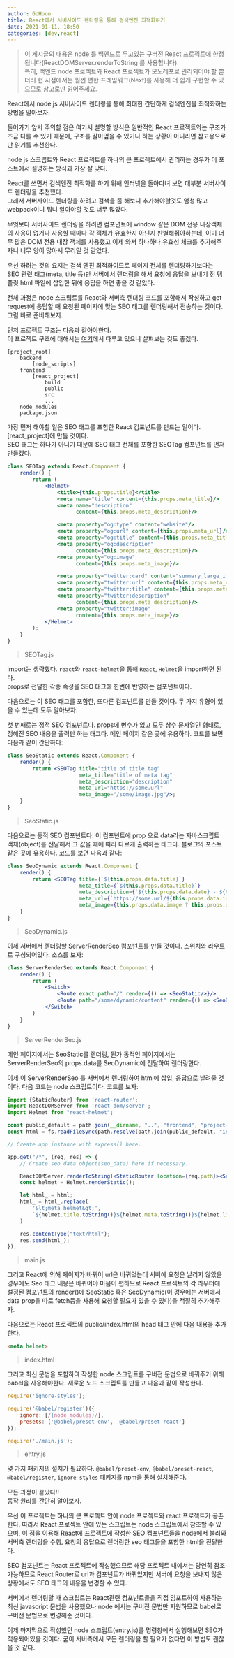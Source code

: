 ```yaml
---
author: GoHoon
title: React에서 서버사이드 렌더링을 통해 검색엔진 최적화하기
date: 2021-01-11, 18:50
categories: [dev,react]
---
```

> 이 게시글의 내용은 node 를 백엔드로 두고있는 구버전 React 프로젝트에 한정됩니다(ReactDOMServer.renderToString 를 사용합니다).  
> 특히, 백엔드 node 프로젝트와 React 프로젝트가 모노레포로 관리되어야 할 뿐더러 
> 현 시점에서는 훨씬 편한 프레임워크(Next)를 사용해 더 쉽게 구현할 수 있으므로 참고로만 읽어주세요.

React에서 node js 서버사이드 렌더링을 통해 최대한 간단하게 검색엔진을 최적화하는 방법을 알아보자.   
<!-- Excerpt -->

들어가기 앞서 주의할 점은 여기서 설명할 방식은 일반적인 React 프로젝트와는 구조가 조금 다를 수 있기 때문에, 구조를 갈아엎을 수 있거나 하는 상황이 아니라면 참고용으로만 읽기를 추천한다.   

node js 스크립트와 React 프로젝트를 하나의 큰 프로젝트에서 관리하는 경우가 이 포스트에서 설명하는 방식과 가장 잘 맞다.   

React를 쓰면서 검색엔진 최적화를 하기 위해 인터넷을 돌아다녀 보면 대부분 서버사이드 렌더링을 추천했다.   
그래서 서버사이드 렌더링을 하려고 검색을 좀 해보니 추가해야할것도 엄청 많고 webpack이니 뭐니 알아야할 것도 너무 많았다.

무엇보다 서버사이드 렌더링을 하려면 컴포넌트에 window 같은 DOM 전용 내장객체의 사용이 없거나 사용할 때마다 각 객체가 유효한지 아닌지 판별해줘야하는데,
이미 너무 많은 DOM 전용 내장 객체를 사용했고 이제 와서 하나하나 유효성 체크를 추가해주자니 너무 양이 많아서 무리일 것 같았다.   

우선 하려는 것의 요지는 검색 엔진 최적화이므로 페이지 전체를 렌더링하기보다는 SEO 관련 태그(meta, title 등)만 서버에서 렌더링을 해서
요청에 응답을 보내기 전 템플릿 html 파일에 삽입한 뒤에 응답을 하면 좋을 것 같았다.   

전체 과정은 node 스크립트를 React와 서버측 렌더링 코드를 포함해서 작성하고 get request에 응답할 때 요청된 페이지에 맞는 SEO 태그를
렌더링해서 전송하는 것이다. 그럼 바로 준비해보자.   

먼저 프로젝트 구조는 다음과 같아야한다.  
이 프로젝트 구조에 대해서는 [여기](/posts/retrieve/2021-01-08-manage-different-react-projects-in-one-project "여러 React 프로젝트를 하나로 관리해보자")에서 다루고 있으니 살펴보는 것도 좋겠다.
```text
[project_root]
    backend
        [node_scripts]
    frontend
        [react_project]
            build
            public
            src
            ...
    node_modules
    package.json
```

가장 먼저 해야할 일은 SEO 태그를 포함한 React 컴포넌트를 만드는 일이다. [react_project]에 만들 것이다.   
SEO 태그는 하나가 아니기 때문에 SEO 태그 전체를 포함한 SEOTag 컴포넌트를 먼저 만들겠다.
```jsx
class SEOTag extends React.Component {
    render() {
        return (
            <Helmet>
                <title>{this.props.title}</title>
                <meta name="title" content={this.props.meta_title}/>
                <meta name="description"
                      content={this.props.meta_description}/>

                <meta property="og:type" content="website"/>
                <meta property="og:url" content={this.props.meta_url}/>
                <meta property="og:title" content={this.props.meta_title}/>
                <meta property="og:description"
                      content={this.props.meta_description}/>
                <meta property="og:image"
                      content={this.props.meta_image}/>

                <meta property="twitter:card" content="summary_large_image"/>
                <meta property="twitter:url" content={this.props.meta_url}/>
                <meta property="twitter:title" content={this.props.meta_title}/>
                <meta property="twitter:description"
                      content={this.props.meta_description}/>
                <meta property="twitter:image"
                      content={this.props.meta_image}/>
            </Helmet>
        );
    }
}
```
> SEOTag.js

import는 생략했다. `react`와 `react-helmet`을 통해 `React`, `Helmet`을 import하면 된다.   
props로 전달한 각종 속성을 SEO 태그에 한번에 반영하는 컴포넌트이다.   

다음으로는 이 SEO 태그를 포함한, 또다른 컴포넌트를 만들 것이다. 두 가지 유형이 있을 수 있는데 모두 알아보자.   

첫 번째로는 정적 SEO 컴포넌트다. props에 변수가 없고 모두 상수 문자열인 형태로, 정해진 SEO 내용을 출력만 하는 태그다. 메인 페이지 같은 곳에 유용하다. 코드를 보면 다음과 같이 간단하다:
```jsx
class SeoStatic extends React.Component {
    render() {
        return <SEOTag title="title of title tag" 
                       meta_title="title of meta tag"
                       meta_description="description"
                       meta_url="https://some.url"
                       meta_image="/some/image.jpg"/>;
    }
}
```
> SeoStatic.js

다음으로는 동적 SEO 컴포넌트다. 이 컴포넌트에 prop 으로 data라는 자바스크립트 객체(object)를 전달해서 그 값을 때에 따라 다르게 출력하는 태그다. 블로그의 포스트 같은 곳에 유용하다. 코드를 보면 다음과 같다:
```jsx
class SeoDynamic extends React.Component {
    render() {
        return <SEOTag title={`${this.props.data.title}`}
                       meta_title={`${this.props.data.title}`}
                       meta_description={`${this.props.data.date} - ${this.props.data.description}`}
                       meta_url={`https://some.url/${this.props.data.id}`}
                       meta_image={this.props.data.image ? this.props.data.image : "/default/image.jpg"}/>
    }
}
```
> SeoDynamic.js
  
이제 서버에서 렌더링할 ServerRenderSeo 컴포넌트를 만들 것이다. 스위치와 라우트로 구성되어있다. 소스를 보자:
```jsx
class ServerRenderSeo extends React.Component {
    render() {
        return (
            <Switch>
                <Route exact path="/" render={() => <SeoStatic/>}/>
                <Route path="/some/dynamic/content" render={() => <SeoDynamic data={this.props.data}/>}/>
            </Switch>
        )
    }
}
```
> ServerRenderSeo.js

메인 페이지에서는 SeoStatic를 렌더링, 뭔가 동적인 페이지에서는 ServerRenderSeo의 props.data를 SeoDynamic에 전달하여 렌더링한다.   

이제 이 ServerRenderSeo 를 서버에서 렌더링하여 html에 삽입, 응답으로 날려줄 것이다. 다음 코드는 node 스크립트이다. 코드를 보자:
```jsx
import {StaticRouter} from 'react-router';
import ReactDOMServer from 'react-dom/server';
import Helmet from "react-helmet";

const public_default = path.join(__dirname, "..", "frontend", "project-name", "build");
const html = fs.readFileSync(path.resolve(path.join(public_default, "index.html")), 'utf8');

// Create app instance with express() here.

app.get("/*", (req, res) => {
    // Create seo data object(seo_data) here if necessary.

    ReactDOMServer.renderToString(<StaticRouter location={req.path}><ServerRenderSeo data={seo_data}/></StaticRouter>);
    const helmet = Helmet.renderStatic();

    let html_ = html;
    html_ = html_.replace(
        '&lt;meta helmet&gt;',
        `${helmet.title.toString()}${helmet.meta.toString()}${helmet.link.toString()}`
    )

    res.contentType("text/html");
    res.send(html_);
});
```
> main.js

그리고 React에 의해 페이지가 바뀌어 url은 바뀌었는데 서버에 요청은 날리지 않았을 경우에도 Seo 태그 내용은 바뀌어야 마음이 편하므로
React 프로젝트의 각 라우터에 설정된 컴포넌트의 render()에 SeoStatic 혹은 SeoDynamic(이 경우에는 서버에서 data prop을 따로 fetch등을 사용해 요청할 필요가 있을 수 있다)을 적절히 추가해주자.

다음으로는 React 프로젝트의 public/index.html의 head 태그 안에 다음 내용을 추가한다.
```html
<meta helmet>
```
> index.html

그리고 최신 문법을 포함하여 작성한 node 스크립트를 구버전 문법으로 바꿔주기 위해 babel을 사용해야한다. 새로운 노드 스크립트를 만들고 다음과 같이 작성한다.
```javascript
require('ignore-styles');

require('@babel/register')({
    ignore: [/(node_modules)/],
    presets: ['@babel/preset-env', '@babel/preset-react']
});

require('./main.js');
```
> entry.js

몇 가지 패키지의 설치가 필요하다. `@babel/preset-env`, `@babel/preset-react`, `@babel/register`, `ignore-styles` 패키지를 npm을 통해 설치해준다.

모든 과정이 끝났다!!   
동작 원리를 간단히 알아보자.   

우선 이 프로젝트는 하나의 큰 프로젝트 안에 node 프로젝트와 react 프로젝트가 공존한다. 따라서 React 프로젝트 안에 있는 스크립트는 node 스크립트에서 참조할 수 있으며,
이 점을 이용해 React에 프로젝트에 작성한 SEO 컴포넌트들을 node에서 불러와 서버측 렌더링을 수행, 요청의 응답으로 렌더링한 seo 태그들을 포함한 html을 전달한다.   

SEO 컴포넌트는 React 프로젝트에 작성했으므로 해당 프로젝트 내에서는 당연히 참조 가능하므로 React Router로 url과 컴포넌트가 바뀌었지만 서버에 요청을 보내지 않은 상황에서도
SEO 태그의 내용을 변경할 수 있다.   

서버에서 렌더링할 때 스크립트는 React관련 컴포넌트들을 직접 임포트하여 사용하는 최신 javascript 문법을 사용했으나 node 에서는 구버전 문법만 지원하므로
babel로 구버전 문법으로 변경해준 것이다.   

이제 마지막으로 작성했던 node 스크립트(entry.js)를 명령창에서 실행해보면 SEO가 적용되어있을 것이다.
굳이 서버측에서 모든 렌더링을 할 필요가 없다면 이 방법도 괜찮을 것 같다.   
